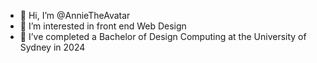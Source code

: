 - 👋 Hi, I’m @AnnieTheAvatar
- 👀 I’m interested in front end Web Design
- 🌱 I’ve completed a  Bachelor of Design Computing at the University of Sydney in 2024
